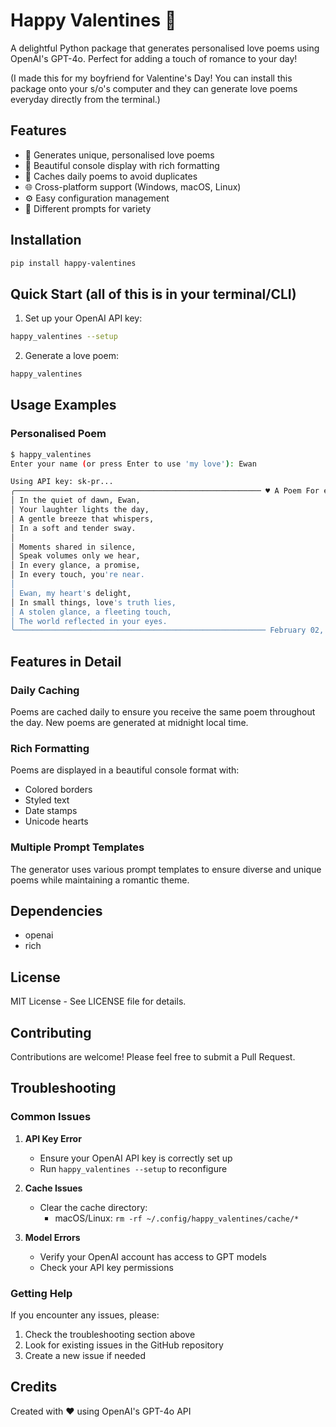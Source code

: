 # Happy Valentines 💝

A delightful Python package that generates personalised love poems using OpenAI's GPT-4o. Perfect for adding a touch of romance to your day!

(I made this for my boyfriend for Valentine's Day! You can install this package onto your s/o's computer and they can generate love poems everyday directly from the terminal.)

## Features

- 🎨 Generates unique, personalised love poems
- 💌 Beautiful console display with rich formatting
- 🔄 Caches daily poems to avoid duplicates
- 🌐 Cross-platform support (Windows, macOS, Linux)
- ⚙️ Easy configuration management
- 🎯 Different prompts for variety

## Installation

```bash
pip install happy-valentines
```

## Quick Start (all of this is in your terminal/CLI)

1. Set up your OpenAI API key:
```bash
happy_valentines --setup
```

2. Generate a love poem:
```bash
happy_valentines
```


## Usage Examples

### Personalised Poem
```bash
$ happy_valentines
Enter your name (or press Enter to use 'my love'): Ewan

Using API key: sk-pr...
╭─────────────────────────────────────────────────────── ♥ A Poem For ewan ♥ ────────────────────────────────────────────────────────╮
│ In the quiet of dawn, Ewan,                                                                                                        │
│ Your laughter lights the day,                                                                                                      │
│ A gentle breeze that whispers,                                                                                                     │
│ In a soft and tender sway.                                                                                                         │
│                                                                                                                                    │
│ Moments shared in silence,                                                                                                         │
│ Speak volumes only we hear,                                                                                                        │
│ In every glance, a promise,                                                                                                        │
│ In every touch, you're near.                                                                                                       │
│                                                                                                                                    │
│ Ewan, my heart's delight,                                                                                                          │
│ In small things, love's truth lies,                                                                                                │
│ A stolen glance, a fleeting touch,                                                                                                 │
│ The world reflected in your eyes.                                                                                                  │
╰──────────────────────────────────────────────────────── February 02, 2025 ─────────────────────────────────────────────────────────╯
```


## Features in Detail

### Daily Caching
Poems are cached daily to ensure you receive the same poem throughout the day. New poems are generated at midnight local time.

### Rich Formatting
Poems are displayed in a beautiful console format with:
- Colored borders
- Styled text
- Date stamps
- Unicode hearts

### Multiple Prompt Templates
The generator uses various prompt templates to ensure diverse and unique poems while maintaining a romantic theme.

## Dependencies

- openai
- rich


## License

MIT License - See LICENSE file for details.

## Contributing

Contributions are welcome! Please feel free to submit a Pull Request.

## Troubleshooting

### Common Issues

1. **API Key Error**
   - Ensure your OpenAI API key is correctly set up
   - Run `happy_valentines --setup` to reconfigure

2. **Cache Issues**
   - Clear the cache directory:
     - macOS/Linux: `rm -rf ~/.config/happy_valentines/cache/*`

3. **Model Errors**
   - Verify your OpenAI account has access to GPT models
   - Check your API key permissions

### Getting Help

If you encounter any issues, please:
1. Check the troubleshooting section above
2. Look for existing issues in the GitHub repository
3. Create a new issue if needed

## Credits

Created with ❤️ using OpenAI's GPT-4o API
